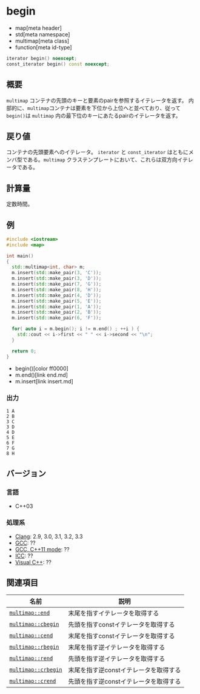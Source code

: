 # begin
* map[meta header]
* std[meta namespace]
* multimap[meta class]
* function[meta id-type]

```cpp
iterator begin() noexcept;
const_iterator begin() const noexcept;
```


## 概要
`multimap` コンテナの先頭のキーと要素のpairを参照するイテレータを返す。 
内部的に、`multimap`コンテナは要素を下位から上位へと並べており、従って `begin()`は `multimap` 内の最下位のキーにあたるpairのイテレータを返す。


## 戻り値
コンテナの先頭要素へのイテレータ。
`iterator` と `const_iterator` はともにメンバ型である。`multimap` クラステンプレートにおいて、これらは双方向イテレータである。


## 計算量
定数時間。


## 例
```cpp example
#include <iostream>
#include <map>

int main() 
{
  std::multimap<int, char> m;
  m.insert(std::make_pair(3, 'C'));
  m.insert(std::make_pair(3, 'D'));
  m.insert(std::make_pair(7, 'G'));
  m.insert(std::make_pair(8, 'H'));
  m.insert(std::make_pair(4, 'D'));
  m.insert(std::make_pair(5, 'E'));
  m.insert(std::make_pair(1, 'A'));
  m.insert(std::make_pair(2, 'B'));
  m.insert(std::make_pair(6, 'F'));

  for( auto i = m.begin(); i != m.end() ; ++i ) {
    std::cout << i->first << " " << i->second << "\n";
  }

  return 0;
}
```
* begin()[color ff0000]
* m.end()[link end.md]
* m.insert[link insert.md]

### 出力
```
1 A
2 B
3 C
3 D
4 D
5 E
6 F
7 G
8 H
```

## バージョン
### 言語
- C++03

### 処理系
- [Clang](/implementation.md#clang): 2.9, 3.0, 3.1, 3.2, 3.3
- [GCC](/implementation.md#gcc): ??
- [GCC, C++11 mode](/implementation.md#gcc): ??
- [ICC](/implementation.md#icc): ??
- [Visual C++](/implementation.md#visual_cpp): ??


## 関連項目

| 名前 | 説明 |
|------------------------------------------------------------------------------------------------|--------------------------------------------------|
| [`multimap::end`](/reference/map/multimap/end.md) | 末尾を指すイテレータを取得する |
| [`multimap::cbegin`](/reference/map/multimap/cbegin.md) | 先頭を指すconstイテレータを取得する |
| [`multimap::cend`](/reference/map/multimap/cend.md) | 末尾を指すconstイテレータを取得する |
| [`multimap::rbegin`](/reference/map/multimap/rbegin.md) | 末尾を指す逆イテレータを取得する |
| [`multimap::rend`](/reference/map/multimap/rend.md) | 先頭を指す逆イテレータを取得する |
| [`multimap::crbegin`](/reference/map/multimap/rbegin.md) | 末尾を指す逆constイテレータを取得する |
| [`multimap::crend`](/reference/map/multimap/rend.md) | 先頭を指す逆constイテレータを取得する |


